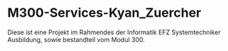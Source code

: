 # M300-Services-Kyan_Zuercher
Diese ist eine Projekt im Rahmendes der Informatik EFZ Systemtechniker Ausbildung, sowie bestandteil vom Modul 300.

